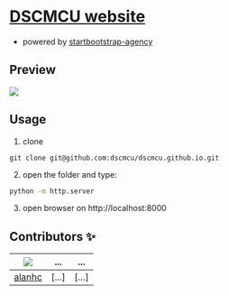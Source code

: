 # [DSCMCU website](https://dscmcu.github.io/)
* powered by [startbootstrap-agency](https://github.com/BlackrockDigital/startbootstrap-agency)
## Preview
![](https://i.imgur.com/WY1xMM8.png)

## Usage
1. clone
```git
git clone git@github.com:dscmcu/dscmcu.github.io.git
```
2. open the folder and type:
```cmd
python -m http.server
```
3. open browser on http://localhost:8000

## Contributors ✨
| ![](https://avatars0.githubusercontent.com/u/27885054?s=460&v=4) | ... | ... |
|:-:| :-: | :-: |
|                                                                               [alanhc]                                                                               | [...]    | [...]    |

[alanhc]:https://github.com/alanhc

